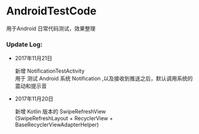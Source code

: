 # AndroidTestCode
用于Android 日常代码测试，效果整理

### Update Log:

 - 2017年11月21日
 
    新增 NotificationTestActivity <br/>
    用于 测试 Android 系统 Notification ,以及接收到推送之后，默认调用系统的 震动和提示音 
 - 2017年11月20日
 
    新增 Kotlin 版本的 SwipeRefreshView <br/>
    (SwipeRefreshLayout + RecyclerView + BaseRecyclerViewAdapterHelper)
